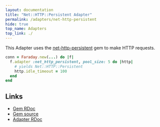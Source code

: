 ```yaml
---
layout: documentation
title: "Net::HTTP::Persistent Adapter"
permalink: /adapters/net-http-persistent
hide: true
top_name: Adapters
top_link: ./
---
```


This Adapter uses the [net-http-persistent][rdoc] gem to make HTTP requests.

```ruby
conn = Faraday.new(...) do |f|
  f.adapter :net_http_persistent, pool_size: 5 do |http|
    # yields Net::HTTP::Persistent
    http.idle_timeout = 100
  end
end
```

## Links

* [Gem RDoc][rdoc]
* [Gem source][src]
* [Adapter RDoc][adapter_rdoc]

[rdoc]: https://www.rubydoc.info/gems/net-http-persistent
[src]: https://github.com/drbrain/net-http-persistent
[adapter_rdoc]: https://www.rubydoc.info/github/lostisland/faraday/Faraday/Adapter/NetHttpPersistent
